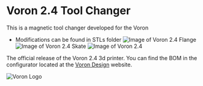 # Voron 2.4 Tool Changer
This is a magnetic tool changer developed for the Voron
- Modifications can be found in STLs folder
![Image of Voron 2.4 Flange](https://i.imgur.com/z6otKlg.jpg)
![Image of Voron 2.4 Skate](https://i.imgur.com/E4NAAo9.jpg)
![Image of Voron 2.4](http://vorondesign.com/images/voron2.4.jpg)

The official release of the Voron 2.4 3d printer.  You can find the BOM in the configurator located at the [Voron Design]( http://vorondesign.com/voron2.4) website.

![Voron Logo](http://vorondesign.com/images/voron_design_logo.png)
